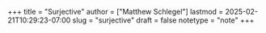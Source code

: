 +++
title = "Surjective"
author = ["Matthew Schlegel"]
lastmod = 2025-02-21T10:29:23-07:00
slug = "surjective"
draft = false
notetype = "note"
+++
